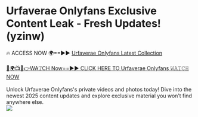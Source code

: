 # Urfaverae Onlyfans Exclusive Content Leak - Fresh Updates! (yzinw)

🔥 ACCESS NOW 🌍==►► <a href="https://tinyurl.com/kvy9nzfs" rel="nofollow">Urfaverae Onlyfans Latest Collection</a>
<br><br>
[🔴🌍📺📱👉WA𝚃CH Now==►► CLICK HERE TO Urfaverae Onlyfans 𝚆𝙰𝚃𝙲𝙷 NOW](https://tinyurl.com/kvy9nzfs)
<br><br>
Unlock Urfaverae Onlyfans's private videos and photos today! Dive into the newest 2025 content updates and explore exclusive material you won’t find anywhere else.
<br>
<a href="https://tinyurl.com/kvy9nzfs" rel="nofollow" data-target="animated-image.originalLink"><img src="https://camo.githubusercontent.com/8a4f000d20f83aca3bf7ec5f350d767afa0574a8a352519fd8cfa583a6f93a33/68747470733a2f2f692e696d6775722e636f6d2f644a486b345a712e676966" data-canonical-src="https://i.imgur.com/dJHk4Zq.gif" style="max-width: 100%; display: inline-block;" data-target="animated-image.originalImage"></a>
<br>
